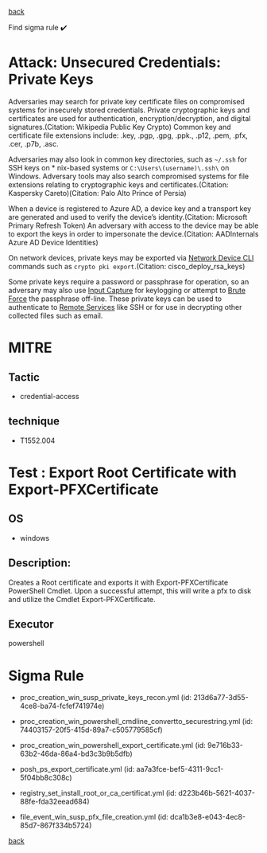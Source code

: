 
[back](../index.md)

Find sigma rule :heavy_check_mark: 

# Attack: Unsecured Credentials: Private Keys 

Adversaries may search for private key certificate files on compromised systems for insecurely stored credentials. Private cryptographic keys and certificates are used for authentication, encryption/decryption, and digital signatures.(Citation: Wikipedia Public Key Crypto) Common key and certificate file extensions include: .key, .pgp, .gpg, .ppk., .p12, .pem, .pfx, .cer, .p7b, .asc. 
 
Adversaries may also look in common key directories, such as <code>~/.ssh</code> for SSH keys on * nix-based systems or <code>C:&#92;Users&#92;(username)&#92;.ssh&#92;</code> on Windows. Adversary tools may also search compromised systems for file extensions relating to cryptographic keys and certificates.(Citation: Kaspersky Careto)(Citation: Palo Alto Prince of Persia)

When a device is registered to Azure AD, a device key and a transport key are generated and used to verify the device’s identity.(Citation: Microsoft Primary Refresh Token) An adversary with access to the device may be able to export the keys in order to impersonate the device.(Citation: AADInternals Azure AD Device Identities)

On network devices, private keys may be exported via [Network Device CLI](https://attack.mitre.org/techniques/T1059/008) commands such as `crypto pki export`.(Citation: cisco_deploy_rsa_keys) 

Some private keys require a password or passphrase for operation, so an adversary may also use [Input Capture](https://attack.mitre.org/techniques/T1056) for keylogging or attempt to [Brute Force](https://attack.mitre.org/techniques/T1110) the passphrase off-line. These private keys can be used to authenticate to [Remote Services](https://attack.mitre.org/techniques/T1021) like SSH or for use in decrypting other collected files such as email.

# MITRE
## Tactic
  - credential-access


## technique
  - T1552.004


# Test : Export Root Certificate with Export-PFXCertificate
## OS
  - windows


## Description:
Creates a Root certificate and exports it with Export-PFXCertificate PowerShell Cmdlet.
Upon a successful attempt, this will write a pfx to disk and utilize the Cmdlet Export-PFXCertificate.


## Executor
powershell

# Sigma Rule
 - proc_creation_win_susp_private_keys_recon.yml (id: 213d6a77-3d55-4ce8-ba74-fcfef741974e)

 - proc_creation_win_powershell_cmdline_convertto_securestring.yml (id: 74403157-20f5-415d-89a7-c505779585cf)

 - proc_creation_win_powershell_export_certificate.yml (id: 9e716b33-63b2-46da-86a4-bd3c3b9b5dfb)

 - posh_ps_export_certificate.yml (id: aa7a3fce-bef5-4311-9cc1-5f04bb8c308c)

 - registry_set_install_root_or_ca_certificat.yml (id: d223b46b-5621-4037-88fe-fda32eead684)

 - file_event_win_susp_pfx_file_creation.yml (id: dca1b3e8-e043-4ec8-85d7-867f334b5724)



[back](../index.md)
